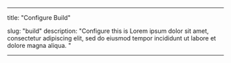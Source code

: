 
---
title: "Configure Build"

slug: "build"
description: "Configure this is Lorem ipsum dolor sit amet, consectetur adipiscing elit, sed do eiusmod tempor incididunt ut labore et dolore magna aliqua. "




---

